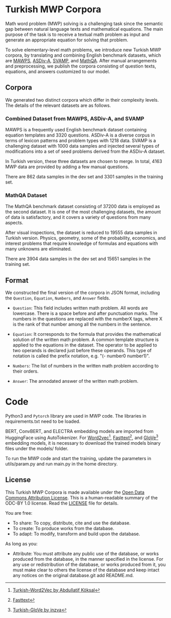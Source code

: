 # Turkish MWP Corpora

Math word problem (MWP) solving is a challenging task since the semantic gap between natural language texts and mathematical equations. The main purpose of the task is to receive a textual math problem as input and generate an appropriate equation for solving that problem.

To solve elementary-level math problems, we introduce new Turkish MWP corpora, by translating and combining English benchmark datasets, which are  [MAWPS](https://github.com/sroy9/mawps), [ASDiv-A](https://github.com/chaochun/nlu-asdiv-dataset), [SVAMP](https://github.com/arkilpatel/SVAMP), and [MathQA](https://math-qa.github.io/). After manual arrangements and preprocessing, we publish the corpora consisting of question texts, equations, and answers customized to our model.

## Corpora

We generated two distinct corpora which differ in their complexity levels. The details of the relevant datasets are as follows.

### Combined Dataset from MAWPS, ASDiv-A, and SVAMP
MAWPS is a frequently used English benchmark dataset containing equation templates and 3320 questions. ASDiv-A is a diverse corpus in terms of lexicon patterns and problem types with 1218 data. SVAMP is a challenging dataset with 1000 data samples and injected several types of modifications into a set of seed problems derived from the ASDiv-A dataset.

In Turkish version, these three datasets are chosen to merge. In total, 4163 MWP data are provided by adding a few manual questions.

There are 862 data samples in the dev set and 3301 samples in the training set.

### MathQA Dataset
The MathQA benchmark dataset consisting of 37200 data is employed as the second dataset. It is one of the most challenging datasets, the amount of data is satisfactory, and it covers a variety of questions from many aspects.

After visual inspections, the dataset is reduced to 19555 data samples in Turkish version. Physics, geometry, some of the probability, economics, and interest problems that require knowledge of formulas and equations with many unknowns are eliminated.

There are 3904 data samples in the dev set and 15651 samples in the training set.

## Format
We constructed the final version of the corpora in JSON format, including the ``Question``, ``Equation``, ``Numbers``, and ``Answer`` fields.

- ``Question``: This field includes written math problem. All words are lowercase. There is a space before and after punctuation marks. The numbers in the questions are replaced with the numberX tags, where X is the rank of that number among all the numbers in the sentence.

- ``Equation``: It corresponds to the formula that provides the mathematical solution of the written math problem. A common template structure is applied to the equations in the dataset. The operator to be applied to two operands is declared just before these operands. This type of notation is called the prefix notation, e.g. "(- number0 number1)".

- ``Numbers``: The list of numbers in the written math problem according to their orders.

- ``Answer``: The annodated answer of the written math problem.

# Code
Python3 and `Pytorch` library are used in MWP code. The libraries in requirements.txt need to be loaded.

BERT, ConvBERT, and ELECTRA embedding models are imported from HuggingFace using AutoTokenizer. For [Word2vec](https://drive.google.com/open?id=1IBMTAGtZ4DakSCyAoA4j7Ch0Ft1aFoww)[^1], [Fasttext](https://fasttext.cc/docs/en/crawl-vectors.html)[^2], and [GloVe](https://drive.google.com/drive/folders/1q_zE2cvCf_eWDtBSrx6XJFrH3xKofbQX)[^3] embedding models, it is necessary to download the trained models binary files under the models/ folder.

To run the MWP code and start the training, update the parameters in utils/param.py and run main.py in the home directory.

[^1]: [Turkish-Word2Vec by Abdullatif Köksal](https://github.com/akoksal/Turkish-Word2Vec)
[^2]: [Fasttext](https://fasttext.cc/docs/en/crawl-vectors.html)
[^3]: [Turkish-GloVe by inzva](https://github.com/inzva/Turkish-GloVe)

## License
This Turkish MWP Corpora is made available under the [Open Data Commons Attribution License](http://opendatacommons.org/licenses/by/1.0/). This is a human-readable summary of the ODC-BY 1.0 license. Read the [LICENSE](LICENSE) file for details.

You are free:

- To share: To copy, distribute, cite and use the database.
- To create: To produce works from the database.
- To adapt: To modify, transform and build upon the database.

As long as you:

- Attribute: You must attribute any public use of the database, or works produced from the database, in the manner specified in the license. For any use or redistribution of the database, or works produced from it, you must make clear to others the license of the database and keep intact any notices on the original database.git add README.md.
